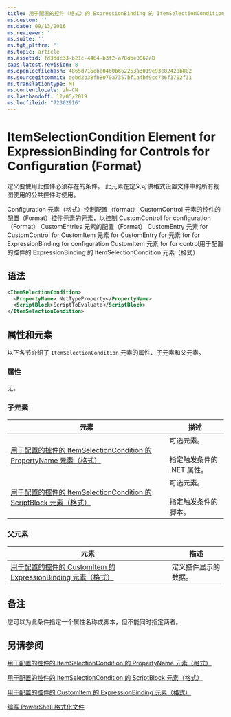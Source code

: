```yaml
---
title: 用于配置的控件（格式）的 ExpressionBinding 的 ItemSelectionCondition 元素 |Microsoft Docs
ms.custom: ''
ms.date: 09/13/2016
ms.reviewer: ''
ms.suite: ''
ms.tgt_pltfrm: ''
ms.topic: article
ms.assetid: fd3ddc33-b21c-4464-b3f2-a78dbe0062a8
caps.latest.revision: 8
ms.openlocfilehash: 4865d716ebe0460b662253a3019e93e82428b882
ms.sourcegitcommit: debd2b38fb8070a7357bf1a4bf9cc736f3702f31
ms.translationtype: MT
ms.contentlocale: zh-CN
ms.lasthandoff: 12/05/2019
ms.locfileid: "72362916"
---
```

# <a name="itemselectioncondition-element-for-expressionbinding-for-controls-for-configuration-format"></a>ItemSelectionCondition Element for ExpressionBinding for Controls for Configuration (Format)

定义要使用此控件必须存在的条件。 此元素在定义可供格式设置文件中的所有视图使用的公共控件时使用。

Configuration 元素（格式）控制配置（format） CustomControl 元素的控件的配置（Format）控件元素的元素，以控制 CustomControl for configuration （Format） CustomEntries 元素的配置（Format） CustomEntry 元素 for CustomControl for CustomItem 元素 for CustomEntry for 元素 for for ExpressionBinding for configuration CustomItem 元素 for for control用于配置的控件的 ExpressionBinding 的 ItemSelectionCondition 元素（格式）

## <a name="syntax"></a>语法

```xml
<ItemSelectionCondition>
  <PropertyName>.NetTypeProperty</PropertyName>
  <ScriptBlock>ScriptToEvaluate</ScriptBlock>
</ItemSelectionCondition>
```

## <a name="attributes-and-elements"></a>属性和元素

以下各节介绍了 `ItemSelectionCondition` 元素的属性、子元素和父元素。

### <a name="attributes"></a>属性

无。

### <a name="child-elements"></a>子元素

|元素|描述|
|-------------|-----------------|
|[用于配置的控件的 ItemSelectionCondition 的 PropertyName 元素（格式）](./propertyname-element-for-itemseclectioncondition-for-controls-for-configuration-format.md)|可选元素。<br /><br /> 指定触发条件的 .NET 属性。|
|[用于配置的控件的 ItemSelectionCondition 的 ScriptBlock 元素（格式）](./scriptblock-element-for-itemseclectioncondition-for-controls-for-configuration-format.md)|可选元素。<br /><br /> 指定触发条件的脚本。|

### <a name="parent-elements"></a>父元素

|元素|描述|
|-------------|-----------------|
|[用于配置的控件的 CustomItem 的 ExpressionBinding 元素（格式）](./expressionbinding-element-for-customitem-for-controls-for-configuration-format.md)|定义控件显示的数据。|

## <a name="remarks"></a>备注

您可以为此条件指定一个属性名称或脚本，但不能同时指定两者。

## <a name="see-also"></a>另请参阅

[用于配置的控件的 ItemSelectionCondition 的 PropertyName 元素（格式）](./propertyname-element-for-itemseclectioncondition-for-controls-for-configuration-format.md)

[用于配置的控件的 ItemSelectionCondition 的 ScriptBlock 元素（格式）](./scriptblock-element-for-itemseclectioncondition-for-controls-for-configuration-format.md)

[用于配置的控件的 CustomItem 的 ExpressionBinding 元素（格式）](./expressionbinding-element-for-customitem-for-controls-for-configuration-format.md)

[编写 PowerShell 格式化文件](./writing-a-powershell-formatting-file.md)
